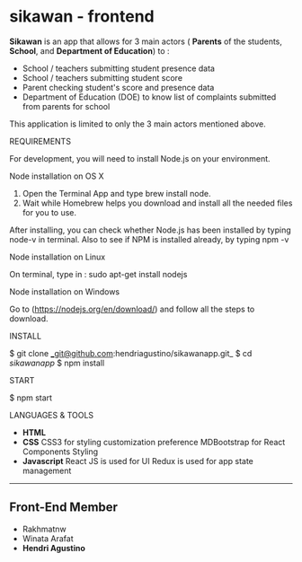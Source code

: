 # sikawan - frontend

**Sikawan** is an app that allows for 3 main actors ( **Parents** of the students, **School**, and **Department of Education**) to :
- School / teachers submitting student presence data
- School / teachers submitting student score
- Parent checking student's score and presence data
- Department of Education (DOE) to know list of complaints submitted from parents for school

This application is limited to only the 3 main actors mentioned above.

REQUIREMENTS

For development, you will need to install Node.js on your environment.

Node installation on OS X

1. Open the Terminal App and type brew install node.
2. Wait while Homebrew helps you download and install all the needed files for you to use.

After installing, you can check whether Node.js has been installed by typing node-v in terminal. Also to see if NPM is installed already, by typing npm -v

Node installation on Linux

On terminal, type in : 
sudo apt-get install nodejs

Node installation on Windows 

Go to (https://nodejs.org/en/download/) and follow all the steps to download.

INSTALL

$ git clone _git@github.com:hendriagustino/sikawanapp.git_
$ cd _sikawanapp_
$ npm install

START 

$ npm start

LANGUAGES & TOOLS

- **HTML**
- **CSS**
  CSS3 for styling customization preference
  MDBootstrap for React Components Styling
- **Javascript**
  React JS is used for UI 
  Redux is used for app state management

-----------------------------------

## Front-End Member
* Rakhmatnw
* Winata Arafat
* **Hendri Agustino**
